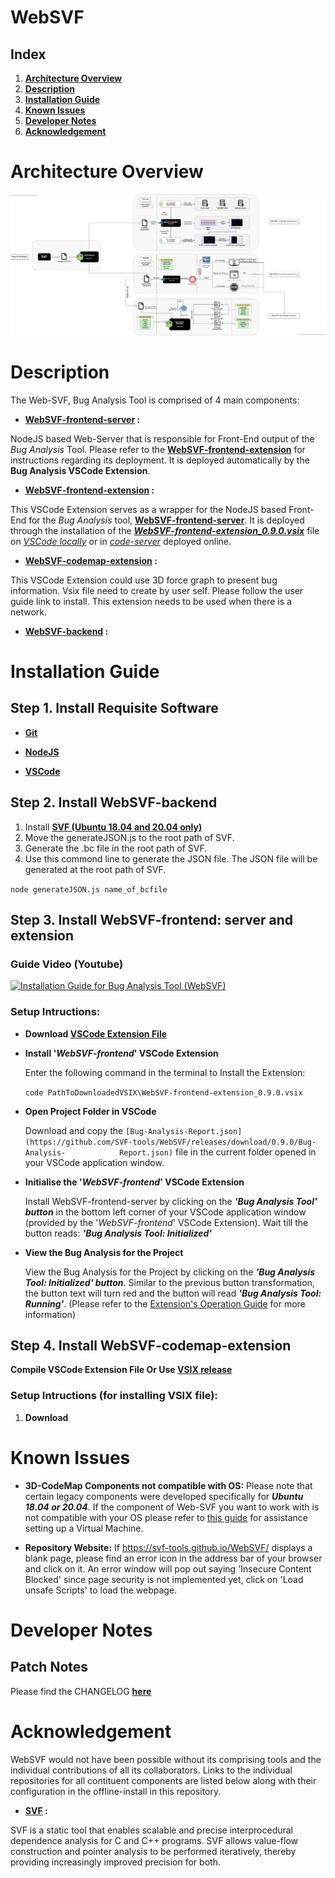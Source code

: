 # WebSVF

## **Index**

1. **[Architecture Overview](#architecture-overview)**
1. **[Description](#description)**
1. **[Installation Guide](#installation-guide)**
1. **[Known Issues](#known-issues)**
1. **[Developer Notes](#developer-notes)**
1. **[Acknowledgement](#acknowledgement)**

# Architecture Overview

<img src="docs/WebSVF Architecture.jpg">

# Description

The Web-SVF, Bug Analysis Tool is comprised of 4 main components:

- **[WebSVF-frontend-server](/src/WebSVF-frontend-server) :**

NodeJS based Web-Server that is responsible for Front-End output of the *Bug Analysis* Tool. Please refer to the **[WebSVF-frontend-extension](https://github.com/SVF-tools/WebSVF/tree/master/src/WebSVF-frontend-extension)** for instructions regarding its deployment. It is deployed automatically by the **Bug Analysis VSCode Extension**.

- **[WebSVF-frontend-extension](/src/WebSVF-frontend-extension) :**

This VSCode Extension serves as a wrapper for the NodeJS based Front-End for the *Bug Analysis* tool, **[WebSVF-frontend-server](https://github.com/SVF-tools/WebSVF/tree/master/src/WebSVF-frontend-server)**. It is deployed through the installation of the ***[WebSVF-frontend-extension_0.9.0.vsix](https://github.com/SVF-tools/WebSVF/releases/download/0.9.0/WebSVF-frontend-extension_0.9.0.vsix)*** file on *[VSCode locally](https://code.visualstudio.com/download)* or in *[code-server](https://github.com/cdr/code-server)* deployed online.

- **[WebSVF-codemap-extension](/src/codemap_extension/) :**

This VSCode Extension could use 3D force graph to present bug information. Vsix file need to create by user self. Please follow the user guide link to install. This extension needs to be used when there is a network.

- **[WebSVF-backend](https://github.com/SVF-tools/WebSVF/tree/generateJSON/src/WebSVF-generateJSON) :**


# Installation Guide

## Step 1. Install Requisite Software

- **[Git](https://git-scm.com/downloads)**

- **[NodeJS](https://nodejs.org/en/download/)**

- **[VSCode](https://code.visualstudio.com/download)**


## Step 2. Install WebSVF-backend

1. Install **[SVF (Ubuntu 18.04 and 20.04 only)](/src/SetupSVF/)**
2. Move the generateJSON.js to the root path of SVF.
3. Generate the .bc file in the root path of SVF.
4. Use this commond line to generate the JSON file. The JSON file will be generated at the root path of SVF.
      
  `node generateJSON.js name_of_bcfile`
  
## Step 3. Install WebSVF-frontend: server and extension

### **Guide Video (Youtube)**

[![Installation Guide for Bug Analysis Tool (WebSVF)](https://img.youtube.com/vi/--a1rgFE_Cs/hqdefault.jpg)](https://www.youtube.com/watch?v=--a1rgFE_Cs)

### Setup Intructions:  

- **Download [VSCode Extension File](https://github.com/SVF-tools/WebSVF/releases/download/0.9.0/WebSVF-frontend-extension_0.9.0.vsix)**

- **Install '*WebSVF-frontend*' VSCode Extension**

     Enter the following command in the terminal to Install the Extension:
     
     `code PathToDownloadedVSIX\WebSVF-frontend-extension_0.9.0.vsix`

- **Open Project Folder in VSCode**

    Download and copy the `[Bug-Analysis-Report.json](https://github.com/SVF-tools/WebSVF/releases/download/0.9.0/Bug-Analysis-            Report.json)` file in the current folder opened in your VSCode application window.

- **Initialise the '*WebSVF-frontend*' VSCode Extension**

    Install WebSVF-frontend-server by clicking on the ***'Bug Analysis Tool' button*** in the bottom left corner of your VSCode             application window (provided by the '*WebSVF-frontend*' VSCode Extension). Wait till the button reads: ***'Bug Analysis Tool:           Initialized'***

- **View the Bug Analysis for the Project**

    View the Bug Analysis for the Project by clicking on the ***'Bug Analysis Tool: Initialized' button***. Similar to the previous         button transformation, the button text will turn red and the button will read ***'Bug Analysis Tool: Running'***. 
    (Please refer to the [Extension's Operation Guide](/src/WebSVF-frontend-extension/README.md#Extension-Operation-Guide) for more          information)

## Step 4. Install WebSVF-codemap-extension

**Compile VSCode Extension File Or Use [VSIX release](https://github.com/SVF-tools/WebSVF/releases/tag/0.0.1)**

### Setup Intructions (for installing VSIX file): 

1. **Download**


# Known Issues

- **3D-CodeMap Components not compatible with OS:** Please note that certain legacy components were developed specifically for ***Ubuntu 18.04 or 20.04***. If the component of Web-SVF you want to work with is not compatible with your OS please refer to [this guide](https://github.com/SVF-tools/WebSVF/blob/master/docs/Install_VirtualBox.md) for assistance setting up a Virtual Machine. 

- **Repository Website:** If  https://svf-tools.github.io/WebSVF/  displays a blank page, please find an error icon in the address bar of your browser and click on it. An error window will pop out saying 'Insecure Content Blocked' since page security is not implemented yet, click on 'Load unsafe Scripts' to load the webpage.

# Developer Notes

## Patch Notes

Please find the CHANGELOG **[here](https://github.com/SVF-tools/WebSVF/blob/master/CHANGELOG.md)**

# Acknowledgement

WebSVF would not have been possible without its comprising tools and the individual contributions of all its collaborators. 
Links to the individual repositories for all contituent components are listed below along with their configuration in the offline-install in this repository.

- **[SVF](https://github.com/SVF-tools/SVF) :**

SVF is a static tool that enables scalable and precise interprocedural dependence analysis for C and C++ programs. SVF allows value-flow construction and pointer analysis to be performed iteratively, thereby providing increasingly improved precision for both.
